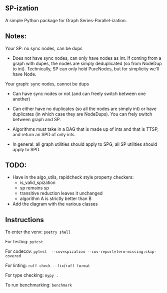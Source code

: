 ## SP-ization

A simple Python package for Graph Series-Parallel-ization.


## Notes:

Your SP: no sync nodes, can be dups
- Does not have sync nodes, can only have nodes as int. If coming from a graph with dupes, the nodes are simply deduplicated (so from NodeDup to int).
Technically, SP can only hold PureNodes, but for simplicity we'll have Node.

Your graph: sync nodes, cannot be dups
- Can have sync nodes or not (and can freely switch between one another)
- Can either have no duplicates (so all the nodes are simply int) or have duplicates (in which case they are NodeDups). You can frely switch between graph and SP.

- Algorithms must take in a DAG that is made up of ints and that is TTSP, and return an SPD of only ints.
- In general: all graph utilities should apply to SPG, all SP utilities should apply to SPD. 

## TODO:

- Have in the algo_utils, rapidcheck style property checkers:
    - is_valid_spization
    - sp remains sp
    - transitive reduction leaves it unchanged
    - algorithm A is strictly better than B
- Add the diagram with the various classes

## Instructions

To enter the venv: `poetry shell`

For testing: `pytest`

For codecov: `pytest  --cov=spization --cov-report=term-missing:skip-covered`

For linting: `ruff check --fix`/`ruff format`

For type checking: `mypy .`

To run benchmarking: `benchmark`
